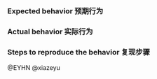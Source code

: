 ### Expected behavior 预期行为

### Actual behavior 实际行为

### Steps to reproduce the behavior 复现步骤



@EYHN @xiazeyu